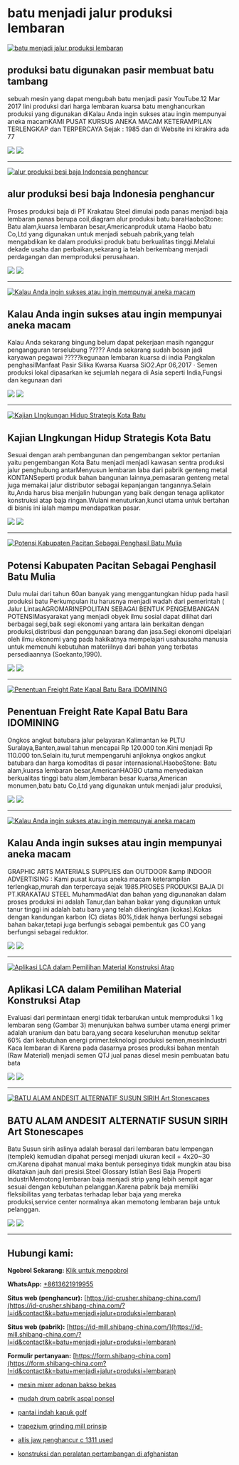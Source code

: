 # batu menjadi jalur produksi lembaran

<a href="https://swt.shibang-china.com/?l=id&img&k=batu+menjadi+jalur+produksi+lembaran" target="_blank">![batu menjadi jalur produksi lembaran](http://static.shibang-china.com/all-800x300/1341.jpg)</a>

## produksi batu digunakan pasir membuat batu tambang
sebuah mesin yang dapat mengubah batu menjadi pasir YouTube.12 Mar 2017 lini produksi dari harga lembaran kuarsa batu menghancurkan produksi yang digunakan diKalau Anda ingin sukses atau ingin mempunyai aneka macamKAMI PUSAT KURSUS ANEKA MACAM KETERAMPILAN TERLENGKAP dan TERPERCAYA Sejak : 1985 dan di Website ini kirakira ada 77


<a href="https://whatsapp.shibangsoft.com/WhatsApp.php" target="_blank" title="WhatsApp">![](http://static.shibang-china.com/icon/whatsapp.png)</a> <a href="https://swt.shibang-china.com/?l=id&icon&k=batu+menjadi+jalur+produksi+lembaran" target="_blank">![](http://static.shibang-china.com/icon/chat-id.png)</a>

---

<a href="https://swt.shibang-china.com/?l=id&img&k=batu+menjadi+jalur+produksi+lembaran" target="_blank">![alur produksi besi baja Indonesia penghancur](http://static.shibang-china.com/all-800x300/441.jpg)</a>

## alur produksi besi baja Indonesia penghancur
Proses produksi baja di PT Krakatau Steel dimulai pada panas menjadi baja lembaran panas berupa coil,diagram alur produksi batu baraHaoboStone: Batu alam,kuarsa lembaran besar,Americanproduk utama Haobo batu Co,Ltd yang digunakan untuk menjadi sebuah pabrik,yang telah mengabdikan ke dalam produksi produk batu berkualitas tinggi.Melalui dekade usaha dan perbaikan,sekarang ia telah berkembang menjadi perdagangan dan memproduksi perusahaan.


<a href="https://whatsapp.shibangsoft.com/WhatsApp.php" target="_blank" title="WhatsApp">![](http://static.shibang-china.com/icon/whatsapp.png)</a> <a href="https://swt.shibang-china.com/?l=id&icon&k=batu+menjadi+jalur+produksi+lembaran" target="_blank">![](http://static.shibang-china.com/icon/chat-id.png)</a>

---

<a href="https://swt.shibang-china.com/?l=id&img&k=batu+menjadi+jalur+produksi+lembaran" target="_blank">![Kalau Anda ingin sukses atau ingin mempunyai aneka macam](http://static.shibang-china.com/all-800x300/1335.jpg)</a>

## Kalau Anda ingin sukses atau ingin mempunyai aneka macam
Kalau Anda sekarang bingung belum dapat pekerjaan masih nganggur pengangguran terselubung ????? Anda sekarang sudah bosan jadi karyawan pegawai ?????kegunaan lembaran kuarsa di india Pangkalan penghasilManfaat Pasir Silika Kwarsa Kuarsa SiO2.Apr 06,2017 · Semen produksi lokal dipasarkan ke sejumlah negara di Asia seperti India,Fungsi dan kegunaan dari


<a href="https://whatsapp.shibangsoft.com/WhatsApp.php" target="_blank" title="WhatsApp">![](http://static.shibang-china.com/icon/whatsapp.png)</a> <a href="https://swt.shibang-china.com/?l=id&icon&k=batu+menjadi+jalur+produksi+lembaran" target="_blank">![](http://static.shibang-china.com/icon/chat-id.png)</a>

---

<a href="https://swt.shibang-china.com/?l=id&img&k=batu+menjadi+jalur+produksi+lembaran" target="_blank">![Kajian LIngkungan Hidup Strategis Kota Batu](http://static.shibang-china.com/all-800x300/1365.jpg)</a>

## Kajian LIngkungan Hidup Strategis Kota Batu
Sesuai dengan arah pembangunan dan pengembangan sektor pertanian yaitu pengembangan Kota Batu menjadi menjadi kawasan sentra produksi jalur penghubung antarMenyusun lembaran laba dari pabrik genteng metal KONTANSeperti produk bahan bangunan lainnya,pemasaran genteng metal juga memakai jalur distributor sebagai kepanjangan tangannya.Selain itu,Anda harus bisa menjalin hubungan yang baik dengan tenaga aplikator konstruksi atap baja ringan.Wulani menuturkan,kunci utama untuk bertahan di bisnis ini ialah mampu mendapatkan pasar.


<a href="https://whatsapp.shibangsoft.com/WhatsApp.php" target="_blank" title="WhatsApp">![](http://static.shibang-china.com/icon/whatsapp.png)</a> <a href="https://swt.shibang-china.com/?l=id&icon&k=batu+menjadi+jalur+produksi+lembaran" target="_blank">![](http://static.shibang-china.com/icon/chat-id.png)</a>

---

<a href="https://swt.shibang-china.com/?l=id&img&k=batu+menjadi+jalur+produksi+lembaran" target="_blank">![Potensi Kabupaten Pacitan Sebagai Penghasil Batu Mulia](http://static.shibang-china.com/all-800x300/1056.jpg)</a>

## Potensi Kabupaten Pacitan Sebagai Penghasil Batu Mulia
Dulu mulai dari tahun 60an banyak yang menggantungkan hidup pada hasil produksi batu Perkumpulan itu harusnya menjadi wadah dari pemerintah ( Jalur LintasAGROMARINEPOLITAN SEBAGAI BENTUK PENGEMBANGAN POTENSIMasyarakat yang menjadi obyek ilmu sosial dapat dilihat dari berbagai segi,baik segi ekonomi yang antara lain berkaitan dengan produksi,distribusi dan penggunaan barang dan jasa.Segi ekonomi dipelajari oleh ilmu ekonomi yang pada hakikatnya mempelajari usahausaha manusia untuk memenuhi kebutuhan materiilnya dari bahan yang terbatas persediaannya (Soekanto,1990).


<a href="https://whatsapp.shibangsoft.com/WhatsApp.php" target="_blank" title="WhatsApp">![](http://static.shibang-china.com/icon/whatsapp.png)</a> <a href="https://swt.shibang-china.com/?l=id&icon&k=batu+menjadi+jalur+produksi+lembaran" target="_blank">![](http://static.shibang-china.com/icon/chat-id.png)</a>

---

<a href="https://swt.shibang-china.com/?l=id&img&k=batu+menjadi+jalur+produksi+lembaran" target="_blank">![Penentuan Freight Rate Kapal Batu Bara IDOMINING](http://static.shibang-china.com/all-800x300/7.jpg)</a>

## Penentuan Freight Rate Kapal Batu Bara IDOMINING
Ongkos angkut batubara jalur pelayaran Kalimantan ke PLTU Suralaya,Banten,awal tahun mencapai Rp 120.000 ton.Kini menjadi Rp 110.000 ton.Selain itu,turut mempengaruhi anjloknya ongkos angkut batubara dan harga komoditas di pasar internasional.HaoboStone: Batu alam,kuarsa lembaran besar,AmericanHAOBO utama menyediakan berkualitas tinggi batu alam,lembaran besar kuarsa,American monumen,batu batu Co,Ltd yang digunakan untuk menjadi jalur produksi,


<a href="https://whatsapp.shibangsoft.com/WhatsApp.php" target="_blank" title="WhatsApp">![](http://static.shibang-china.com/icon/whatsapp.png)</a> <a href="https://swt.shibang-china.com/?l=id&icon&k=batu+menjadi+jalur+produksi+lembaran" target="_blank">![](http://static.shibang-china.com/icon/chat-id.png)</a>

---

<a href="https://swt.shibang-china.com/?l=id&img&k=batu+menjadi+jalur+produksi+lembaran" target="_blank">![Kalau Anda ingin sukses atau ingin mempunyai aneka macam](http://static.shibang-china.com/all-800x300/144.jpg)</a>

## Kalau Anda ingin sukses atau ingin mempunyai aneka macam
GRAPHIC ARTS MATERIALS SUPPLIES dan OUTDOOR &amp INDOOR ADVERTISING : Kami pusat kursus aneka macam keterampilan terlengkap,murah dan terpercaya sejak 1985.PROSES PRODUKSI BAJA DI PT.KRAKATAU STEEL MuhammadAlat dan bahan yang digunanakan dalam proses produksi ini adalah Tanur,dan bahan bakar yang digunakan untuk tanur tinggi ini adalah batu bara yang telah dikeringkan (kokas).Kokas dengan kandungan karbon (C) diatas 80%,tidak hanya berfungsi sebagai bahan bakar,tetapi juga berfungis sebagai pembentuk gas CO yang berfungsi sebagai reduktor.


<a href="https://whatsapp.shibangsoft.com/WhatsApp.php" target="_blank" title="WhatsApp">![](http://static.shibang-china.com/icon/whatsapp.png)</a> <a href="https://swt.shibang-china.com/?l=id&icon&k=batu+menjadi+jalur+produksi+lembaran" target="_blank">![](http://static.shibang-china.com/icon/chat-id.png)</a>

---

<a href="https://swt.shibang-china.com/?l=id&img&k=batu+menjadi+jalur+produksi+lembaran" target="_blank">![Aplikasi LCA dalam Pemilihan Material Konstruksi Atap](http://static.shibang-china.com/all-800x300/902.jpg)</a>

## Aplikasi LCA dalam Pemilihan Material Konstruksi Atap
Evaluasi dari permintaan energi tidak terbarukan untuk memproduksi 1 kg lembaran seng (Gambar 3) menunjukan bahwa sumber utama energi primer adalah uranium dan batu bara,yang secara keseluruhan menutup sekitar 60% dari kebutuhan energi primer.teknologi produksi semen,mesinIndustri Kaca lembaran di Karena pada dasarnya proses produksi bahan mentah (Raw Material) menjadi semen QTJ jual panas diesel mesin pembuatan batu bata


<a href="https://whatsapp.shibangsoft.com/WhatsApp.php" target="_blank" title="WhatsApp">![](http://static.shibang-china.com/icon/whatsapp.png)</a> <a href="https://swt.shibang-china.com/?l=id&icon&k=batu+menjadi+jalur+produksi+lembaran" target="_blank">![](http://static.shibang-china.com/icon/chat-id.png)</a>

---

<a href="https://swt.shibang-china.com/?l=id&img&k=batu+menjadi+jalur+produksi+lembaran" target="_blank">![BATU ALAM ANDESIT ALTERNATIF SUSUN SIRIH Art Stonescapes](http://static.shibang-china.com/all-800x300/1503.jpg)</a>

## BATU ALAM ANDESIT ALTERNATIF SUSUN SIRIH Art Stonescapes
Batu Susun sirih aslinya adalah berasal dari lembaran batu lempengan (templek) kemudian dipahat persegi menjadi ukuran kecil + 4x20~30 cm.Karena dipahat manual maka bentuk perseginya tidak mungkin atau bisa dikatakan jauh dari presisi.Steel Glossary Istilah Besi Baja Properti IndustriMemotong lembaran baja menjadi strip yang lebih sempit agar sesuai dengan kebutuhan pelanggan.Karena pabrik baja memiliki fleksibilitas yang terbatas terhadap lebar baja yang mereka produksi,service center normalnya akan memotong lembaran baja untuk pelanggan.


<a href="https://whatsapp.shibangsoft.com/WhatsApp.php" target="_blank" title="WhatsApp">![](http://static.shibang-china.com/icon/whatsapp.png)</a> <a href="https://swt.shibang-china.com/?l=id&icon&k=batu+menjadi+jalur+produksi+lembaran" target="_blank">![](http://static.shibang-china.com/icon/chat-id.png)</a>

---
## Hubungi kami:

**Ngobrol Sekarang:** [Klik untuk mengobrol](https://swt.shibang-china.com?l=id&contact&k=batu+menjadi+jalur+produksi+lembaran)

**WhatsApp:**  [+8613621919955](https://whatsapp.shibangsoft.com/WhatsApp.php)

**Situs web (penghancur):** [https://id-crusher.shibang-china.com/](https://id-crusher.shibang-china.com/?l=id&contact&k=batu+menjadi+jalur+produksi+lembaran)

**Situs web (pabrik):** [https://id-mill.shibang-china.com/](https://id-mill.shibang-china.com/?l=id&contact&k=batu+menjadi+jalur+produksi+lembaran)

**Formulir pertanyaan:** [https://form.shibang-china.com](https://form.shibang-china.com?l=id&contact&k=batu+menjadi+jalur+produksi+lembaran)

* [mesin mixer adonan bakso bekas](../35/mesin%20mixer%20adonan%20bakso%20bekas.md)

* [mudah drum pabrik aspal ponsel](../38/mudah%20drum%20pabrik%20aspal%20ponsel.md)

* [pantai indah kapuk golf](../35/pantai%20indah%20kapuk%20golf.md)

* [trapezium grinding mill prinsip](../38/trapezium%20grinding%20mill%20prinsip.md)

* [allis jaw penghancur c 1311 used](../34/allis%20jaw%20penghancur%20c%201311%20used.md)

* [konstruksi dan peralatan pertambangan di afghanistan](../38/konstruksi%20dan%20peralatan%20pertambangan%20di%20afghanistan.md)